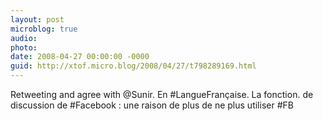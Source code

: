 ```yaml
---
layout: post
microblog: true
audio: 
photo: 
date: 2008-04-27 00:00:00 -0000
guid: http://xtof.micro.blog/2008/04/27/t798289169.html
---
```

Retweeting and agree with @Sunir. En #LangueFrançaise. La fonction. de discussion de #Facebook : une raison de plus de ne plus utiliser #FB
